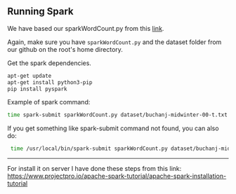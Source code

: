 

## Running Spark
We have based our sparkWordCount.py from this [link](<https://github.com/apache/spark/blob/master/examples/src/main/python/wordcount.py>).

Again, make sure you have ```sparkWordCount.py``` and the dataset folder from our github on the root's home directory.

Get the spark dependencies.
```bash
apt-get update
apt-get install python3-pip 
pip install pyspark
```

Example of spark command:
```bash
time spark-submit sparkWordCount.py dataset/buchanj-midwinter-00-t.txt
```

If you get something like spark-submit command not found, you can also do:
```bash
 time /usr/local/bin/spark-submit sparkWordCount.py dataset/buchanj-midwinter-00-t.txt
```
------------------------------------------------------------------

For install it on server I have done these steps from this link: https://www.projectpro.io/apache-spark-tutorial/apache-spark-installation-tutorial


